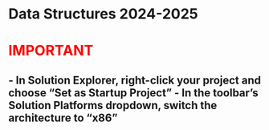 <h1><b>Data Structures 2024-2025</b></h1>

<h1><span style="color: red;">IMPORTANT</span></h1>
<h2>- In Solution Explorer, right-click your project and choose “Set as Startup Project”
- In the toolbar’s Solution Platforms dropdown, switch the architecture to “x86”</h2>
